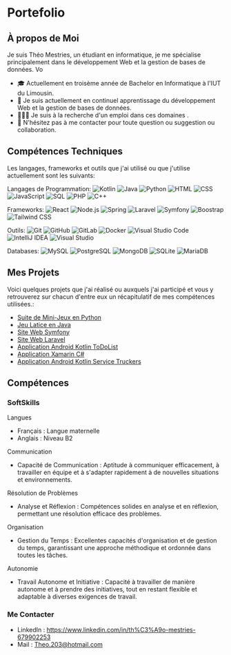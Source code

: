 # Portefolio


##  À propos de Moi
Je suis Théo Mestries, un étudiant en informatique, je me spécialise principalement dans le développement Web et la gestion de bases de données. Vo

* 🎓 Actuellement en troisème année de Bachelor en Informatique à l'IUT du Limousin.
* 🌱 Je suis actuellement en continuel  apprentissage du  développement Web et la gestion de bases de données.
* 🧑🏻‍💻 Je suis à la recherche d'un emploi dans ces domaines .
* 🧠  N'hésitez pas à me contacter pour toute question ou suggestion ou collaboration.


## Compétences Techniques
Les langages, frameworks et outils que j'ai utilisé ou que j'utilise actuellement sont les suivants:

Langages de Programmation:
![Kotlin](https://camo.githubusercontent.com/042c0b5336e68bb007e07e3ef593bfbfb0ebd631903125060abb112fd80f69fc/68747470733a2f2f696d672e736869656c64732e696f2f62616467652f4b6f746c696e2d3746353246463f7374796c653d666c6174266c6f676f3d6b6f746c696e266c6f676f436f6c6f723d7768697465)
![Java](https://camo.githubusercontent.com/7504f3ce76e9500a3c7b333c37adcd4f085f74ff7ef6b5ce4e4265a3c2e7dd54/68747470733a2f2f696d672e736869656c64732e696f2f62616467652f2d4a6176612d7265643f7374796c653d666c6174266c6f676f3d6a617661)
![Python](https://camo.githubusercontent.com/c6e82b13d16e214f19de687576ad802570a1de7a61b830e09c446eadf82833d6/68747470733a2f2f696d672e736869656c64732e696f2f62616467652f2d507974686f6e2d626c75653f7374796c653d666c6174266c6f676f3d707974686f6e)
![HTML](https://camo.githubusercontent.com/8989b965881213ace52908c25d06d9bb0d0e6185df398a86f1480ed36545a4df/68747470733a2f2f696d672e736869656c64732e696f2f62616467652f2d48544d4c2d626c61636b3f7374796c653d666c6174266c6f676f3d68746d6c35)
![CSS](https://camo.githubusercontent.com/0cfec20ff362087c62b4cac919d821ec1379b6824a17cd5f028d63be02c00839/68747470733a2f2f696d672e736869656c64732e696f2f62616467652f2d4353532d7265643f7374796c653d666c6174266c6f676f3d63737333)
![JavaScript](https://camo.githubusercontent.com/ff1f0bf34affc6d2a530329de6099688e5935ce628b65dd5a0bd26634622f161/68747470733a2f2f696d672e736869656c64732e696f2f62616467652f2d4a6176615363726970742d79656c6c6f773f7374796c653d666c6174266c6f676f3d6a617661736372697074)
![SQL](https://camo.githubusercontent.com/ed667c64a23029577eac0130fb82f1369543672b1d399e282490e6237ddc6ad8/68747470733a2f2f696d672e736869656c64732e696f2f62616467652f53514c2d3434373941313f7374796c653d666c6174266c6f676f3d706f737467726573716c266c6f676f436f6c6f723d7768697465)
![PHP](https://camo.githubusercontent.com/b9aaefc7c5a13598555495b9a440af7b85d1ce16004e99c39c880ab73208769a/68747470733a2f2f696d672e736869656c64732e696f2f62616467652f2d5048502d3737374242343f7374796c653d666c6174266c6f676f3d706870)
![C++](https://camo.githubusercontent.com/9f7a3bc96bc5d86d57a8a9a4bb85b2ec8c8af7f6bd2eb20ba644f353a83cbb22/68747470733a2f2f696d672e736869656c64732e696f2f62616467652f2d432b2b2d3030353939433f7374796c653d666c6174266c6f676f3d63706c7573706c7573)

Frameworks:
![React](https://camo.githubusercontent.com/4de13f63f9737ce6c7a7c6805e71b4e87ac741df4b5fa388d1ed4d2bab4867d1/68747470733a2f2f696d672e736869656c64732e696f2f62616467652f2d52656163742d626c61636b3f7374796c653d666c6174266c6f676f3d7265616374)
![Node.js](https://camo.githubusercontent.com/34551bc311bb0419fd14571310f10e6f3a8b7f2b48b3f06a93323fbb93854b2b/68747470733a2f2f696d672e736869656c64732e696f2f62616467652f2d4e6f64652e6a732d677265656e3f7374796c653d666c6174266c6f676f3d6e6f64652e6a73)
![Spring](https://camo.githubusercontent.com/ea7f98b1733f0cde2ec75367416c69c28cdbfd90356c8aaea69a800587afe174/68747470733a2f2f696d672e736869656c64732e696f2f62616467652f537072696e672d3644423333463f7374796c653d666c6174266c6f676f3d737072696e67266c6f676f436f6c6f723d7768697465)
![Laravel](https://camo.githubusercontent.com/f2d0e716a8e526cca817157ea92d64f485c4e372cb77fa42c809e62cca43ef08/68747470733a2f2f696d672e736869656c64732e696f2f62616467652f4c61726176656c2d4646324432303f7374796c653d666c6174266c6f676f3d6c61726176656c266c6f676f436f6c6f723d7768697465)
![Symfony](https://camo.githubusercontent.com/afbfb7d3ef066867c564ca5d27dca4348810007306cc18d18dc7dddaa0e99cd9/68747470733a2f2f696d672e736869656c64732e696f2f62616467652f53796d666f6e792d3030303030303f7374796c653d666c6174266c6f676f3d73796d666f6e79266c6f676f436f6c6f723d7768697465)
![Boostrap](https://camo.githubusercontent.com/ed120488de1171ad280d8413f26c9ca3ef07d7bad118605a5fc723fbda0e8dee/68747470733a2f2f696d672e736869656c64732e696f2f62616467652f426f6f7473747261702d3739353242333f7374796c653d666c6174266c6f676f3d626f6f747374726170266c6f676f436f6c6f723d7768697465)
![Tailwind CSS](https://camo.githubusercontent.com/56924585db6208d5d4e0038ea6ab1a776992aa71d5e5de3800d63872c8ad4e77/68747470733a2f2f696d672e736869656c64732e696f2f62616467652f5461696c77696e645f4353532d3338423241433f7374796c653d666c6174266c6f676f3d7461696c77696e642d637373266c6f676f436f6c6f723d7768697465)

Outils:
![Git](https://camo.githubusercontent.com/247482f492e6ae85ac3ff395730acfdf85d3b98198096e772da9fb315de1f484/68747470733a2f2f696d672e736869656c64732e696f2f62616467652f4769742d4630353033323f7374796c653d666c6174266c6f676f3d676974266c6f676f436f6c6f723d7768697465)
![GitHub](https://camo.githubusercontent.com/45f27e5a6c3a058ce27cfa3c827d5e1e9eba6e1e2bcedf36c76b0c49e0128916/68747470733a2f2f696d672e736869656c64732e696f2f62616467652f4769744875622d3138313731373f7374796c653d666c6174266c6f676f3d676974687562266c6f676f436f6c6f723d7768697465)
![GitLab](https://camo.githubusercontent.com/0e2736b5f00e6d29cd3e7ed82a8e4b737e4cb5b9c15b1927e60962b02becde44/68747470733a2f2f696d672e736869656c64732e696f2f62616467652f4769744c61622d4643413132313f7374796c653d666c6174266c6f676f3d6769746c6162266c6f676f436f6c6f723d7768697465)
![Docker](https://camo.githubusercontent.com/ac714576a0fb2824ce579c68ae1fe7589cb861a345c8d49ce28210607da7c78e/68747470733a2f2f696d672e736869656c64732e696f2f62616467652f446f636b65722d3234393645443f7374796c653d666c6174266c6f676f3d646f636b6572266c6f676f436f6c6f723d7768697465)
![Visual Studio Code](https://camo.githubusercontent.com/ef0d6332dd87a85e8982281150dd629b21a4b68dff7bf5dfe16c36a35e2ea4fd/68747470733a2f2f696d672e736869656c64732e696f2f62616467652f56697375616c5f53747564696f5f436f64652d3030374143433f7374796c653d666c6174266c6f676f3d76697375616c2d73747564696f2d636f6465266c6f676f436f6c6f723d7768697465)
![IntelliJ IDEA](https://camo.githubusercontent.com/5b4faf328284832483cd246102a4fcd07941184062f21314c147f35a2abbb054/68747470733a2f2f696d672e736869656c64732e696f2f62616467652f496e74656c6c694a5f494445412d3030303030303f7374796c653d666c6174266c6f676f3d696e74656c6c696a2d69646561266c6f676f436f6c6f723d7768697465)
![Visual Studio](https://camo.githubusercontent.com/8f04ca4e12dcbf062181bc59e2d245387667979443983f42f3bdf8dd6b7ecd71/68747470733a2f2f696d672e736869656c64732e696f2f62616467652f56697375616c5f53747564696f2d3543324439313f7374796c653d666c6174266c6f676f3d76697375616c2d73747564696f266c6f676f436f6c6f723d7768697465)


Databases:
![MySQL](https://camo.githubusercontent.com/ae3b51442a34528bad2560393ca3bc166f529837a8069c164657c6daec98bb5e/68747470733a2f2f696d672e736869656c64732e696f2f62616467652f2d4d7953514c2d77686974653f7374796c653d666c6174266c6f676f3d6d7973716c)
![PostgreSQL](https://camo.githubusercontent.com/e9dd3891765ae1e18fceb6f0575f3750c1da4e2273dff3415e70f4d43364beb6/68747470733a2f2f696d672e736869656c64732e696f2f62616467652f506f737467726553514c2d3431363945313f7374796c653d666c6174266c6f676f3d706f737467726573716c266c6f676f436f6c6f723d7768697465)
![MongoDB](https://camo.githubusercontent.com/0764e00bb391ab7b2f9941f3e24f53f3739327b796a8ebe9ec0174ea1d9e1d75/68747470733a2f2f696d672e736869656c64732e696f2f62616467652f4d6f6e676f44422d3437413234383f7374796c653d666c6174266c6f676f3d6d6f6e676f6462266c6f676f436f6c6f723d7768697465)
![SQLite](https://camo.githubusercontent.com/42c2a4b5dc3cc8839fa5e7f180edcd693df2f8fd0f8fede321ab070671c871a2/68747470733a2f2f696d672e736869656c64732e696f2f62616467652f53514c6974652d3030334235373f7374796c653d666c6174266c6f676f3d73716c697465266c6f676f436f6c6f723d7768697465)
![MariaDB](https://camo.githubusercontent.com/d1e984541af4b4549ec06c2699953df8bfbfc971c0baa996e46547e7c33786e5/68747470733a2f2f696d672e736869656c64732e696f2f62616467652f4d6172696144422d3030333534353f7374796c653d666c6174266c6f676f3d6d617269616462266c6f676f436f6c6f723d7768697465)

## Mes Projets

Voici quelques projets que j'ai réalisé ou auxquels j'ai participé et vous y retrouverez sur chacun d'entre eux un récapitulatif de mes compétences utilisées.:

* [Suite de Mini-Jeux en Python](https://github.com/TheoMestries/Minigames)
* [Jeu Latice en Java](https://github.com/TheoMestries/Latice)
* [Site Web Symfony](https://github.com/TheoMestries/R5A.05_Symfony)
* [Site Web Laravel](https://github.com/TheoMestries/R5A05_Laravel)
* [Application Android Kotlin ToDoList](https://github.com/TheoMestries/TodoFast)
* [Application Xamarin C#](https://github.com/TimoMet/TimotheeTheoSpotifyApp)
* [Application Android Kotlin Service Truckers](https://github.com/paul-rezzonico/truckers)


## Compétences 

### **SoftSkills**

Langues
* Français : Langue maternelle
* Anglais : Niveau B2

Communication
* Capacité de Communication : Aptitude à communiquer efficacement, à travailler en équipe et à s'adapter rapidement à de nouvelles situations et environnements.

Résolution de Problèmes
* Analyse et Réflexion : Compétences solides en analyse et en réflexion, permettant une résolution efficace des problèmes.

Organisation
* Gestion du Temps : Excellentes capacités d'organisation et de gestion du temps, garantissant une approche méthodique et ordonnée dans toutes les tâches.

Autonomie
* Travail Autonome et Initiative : Capacité à travailler de manière autonome et à prendre des initiatives, tout en restant flexible et adaptable à diverses exigences de travail.

### **Me Contacter**

* LinkedIn : https://www.linkedin.com/in/th%C3%A9o-mestries-679902253
* Mail : Theo.203@hotmail.com